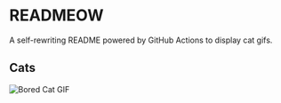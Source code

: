 # READMEOW

A self-rewriting README powered by GitHub Actions to display cat gifs.

## Cats

![Bored Cat GIF](https://media2.giphy.com/media/v1.Y2lkPTlhY2QwMmRhMzV3eWxzMzZ0N295MWk3dGt1OHo2ZjljcGk4dWdiZGU1ZmZrNHBmNiZlcD12MV9naWZzX3NlYXJjaCZjdD1n/mlvseq9yvZhba/200.gif)
